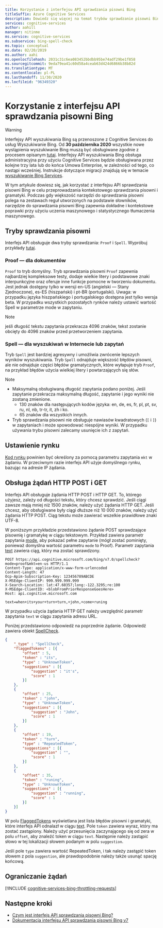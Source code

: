 ```yaml
---
title: Korzystanie z interfejsu API sprawdzania pisowni Bing
titleSuffix: Azure Cognitive Services
description: Dowiedz się więcej na temat trybów sprawdzanie pisowni Bing, ustawień i innych informacji związanych z interfejsem API.
services: cognitive-services
author: aahill
manager: nitinme
ms.service: cognitive-services
ms.subservice: bing-spell-check
ms.topic: conceptual
ms.date: 02/20/2019
ms.author: aahi
ms.openlocfilehash: 2031c31c6ea083452bbdbb95be74adf29be1f858
ms.sourcegitcommit: 9eda79ea41c60d58a4ceab63d424d6866b38b82d
ms.translationtype: MT
ms.contentlocale: pl-PL
ms.lasthandoff: 11/30/2020
ms.locfileid: "96349320"
---
```

# <a name="using-the-bing-spell-check-api"></a>Korzystanie z interfejsu API sprawdzania pisowni Bing

> [!WARNING]
> Interfejsy API wyszukiwania Bing są przenoszone z Cognitive Services do usług Wyszukiwanie Bing. Od **30 października 2020** wszystkie nowe wystąpienia wyszukiwanie Bing muszą być obsługiwane zgodnie z procesem opisanym [tutaj](/bing/search-apis/bing-web-search/create-bing-search-service-resource).
> Interfejsy API wyszukiwania Bing obsługa administracyjna przy użyciu Cognitive Services będzie obsługiwana przez kolejne trzy lata lub do końca Umowa Enterprise, w zależności od tego, co nastąpi wcześniej.
> Instrukcje dotyczące migracji znajdują się w temacie [wyszukiwanie Bing Services](/bing/search-apis/bing-web-search/create-bing-search-service-resource).

W tym artykule dowiesz się, jak korzystać z interfejsu API sprawdzania pisowni Bing w celu przeprowadzania kontekstowego sprawdzania pisowni i gramatyki. Podczas gdy większość narzędzi do sprawdzania pisowni polega na zestawach reguł utworzonych na podstawie słowników, narzędzie do sprawdzania pisowni Bing zapewnia dokładne i kontekstowe poprawki przy użyciu uczenia maszynowego i statystycznego tłumaczenia maszynowego. 

## <a name="spell-check-modes"></a>Tryby sprawdzania pisowni

Interfejs API obsługuje dwa tryby sprawdzania: `Proof` i `Spell`.  Wypróbuj przykłady [tutaj](https://azure.microsoft.com/services/cognitive-services/spell-check/).

### <a name="proof---for-documents"></a>Proof — dla dokumentów 

`Proof` to tryb domyślny. Tryb sprawdzania pisowni `Proof` zapewnia najbardziej kompleksowe testy, dodaje wielkie litery i podstawowe znaki interpunkcyjne oraz oferuje inne funkcje pomocne w tworzeniu dokumentu. Jest jednak dostępny tylko w wersji en-US (angielski — Stany Zjednoczone), es-ES (hiszpański) i pt-BR (portugalski). Uwaga: w przypadku języka hiszpańskiego i portugalskiego dostępna jest tylko wersja beta. W przypadku wszystkich pozostałych rynków należy ustawić wartość Spell w parametrze mode w zapytaniu. 

> [!NOTE]
> jeśli długość tekstu zapytania przekracza 4096 znaków, tekst zostanie obcięty do 4096 znaków przed przetworzeniem zapytania. 

### <a name="spell----for-web-searchesqueries"></a>Spell — dla wyszukiwań w Internecie lub zapytań

Tryb `Spell` jest bardziej agresywny i umożliwia zwrócenie lepszych wyników wyszukiwania. Tryb `Spell` odnajduje większość błędów pisowni, ale nie odnajduje części błędów gramatycznych, które wyłapuje tryb `Proof`, na przykład błędów użycia wielkiej litery i powtarzających się słów.

> [!NOTE]
> * Maksymalną obsługiwaną długość zapytania podano poniżej. Jeśli zapytanie przekracza maksymalną długość, zapytanie i jego wyniki nie zostaną zmienione.
>    * 130 znaków dla następujących kodów języka: en, de, es, fr, pl, pt, sv, ru, nl, nb, tr-tr, it, zh i ko. 
>    * 65 znaków dla wszystkich innych.
> * Tryb sprawdzania pisowni nie obsługuje nawiasów kwadratowych (`[` i `]`) w zapytaniach i może spowodować niespójne wyniki. W przypadku używania trybu pisowni zalecamy usunięcie ich z zapytań.

## <a name="market-setting"></a>Ustawienie rynku

[Kod rynku](/rest/api/cognitiveservices-bingsearch/bing-spell-check-api-v7-reference#market-codes) powinien być określony za pomocą parametru zapytania `mkt` w żądaniu. W przeciwnym razie interfejs API użyje domyślnego rynku, bazując na adresie IP żądania.


## <a name="http-post-and-get-support"></a>Obsługa żądań HTTP POST i GET

Interfejs API obsługuje żądania HTTP POST i HTTP GET. To, którego użyjesz, zależy od długości tekstu, który chcesz sprawdzić. Jeśli ciągi zawsze mają mniej niż 1500 znaków, należy użyć żądania HTTP GET. Jeśli chcesz, aby obsługiwane były ciągi dłuższe niż 10 000 znaków, należy użyć żądania HTTP POST. Ciąg tekstu może zawierać wszelkie prawidłowe znaki UTF-8.

W poniższym przykładzie przedstawiono żądanie POST sprawdzające pisownię i gramatykę w ciągu tekstowym. Przykład zawiera parametr zapytania [mode](/rest/api/cognitiveservices-bingsearch/bing-spell-check-api-v7-reference#mode), aby pokazać pełne zapytanie (mógł zostać pominięty, ponieważ domyślna wartość parametru `mode` to Proof). Parametr zapytania [text](/rest/api/cognitiveservices-bingsearch/bing-spell-check-api-v7-reference#text) zawiera ciąg, który ma zostać sprawdzony.
  
```  
POST https://api.cognitive.microsoft.com/bing/v7.0/spellcheck?mode=proof&mkt=en-us HTTP/1.1  
Content-Type: application/x-www-form-urlencoded  
Content-Length: 47  
Ocp-Apim-Subscription-Key: 123456789ABCDE  
X-MSEdge-ClientIP: 999.999.999.999  
X-Search-Location: lat:47.60357;long:-122.3295;re:100  
X-MSEdge-ClientID: <blobFromPriorResponseGoesHere>  
Host: api.cognitive.microsoft.com  
 
text=when+its+your+turn+turn,+john,+come+runing  
``` 

W przypadku użycia żądania HTTP GET należy uwzględnić parametr zapytania `text` w ciągu zapytania adresu URL.
  
Poniżej przedstawiono odpowiedź na poprzednie żądanie. Odpowiedź zawiera obiekt [SpellCheck](/rest/api/cognitiveservices-bingsearch/bing-spell-check-api-v7-reference#spellcheck). 
  
```json
{  
    "_type" : "SpellCheck",  
    "flaggedTokens" : [{  
        "offset" : 5,  
        "token" : "its",  
        "type" : "UnknownToken",  
        "suggestions" : [{  
            "suggestion" : "it's",  
            "score" : 1  
        }]  
    },  
    {  
        "offset" : 25,  
        "token" : "john",  
        "type" : "UnknownToken",  
        "suggestions" : [{  
            "suggestion" : "John",  
            "score" : 1  
        }]  
    },  
    {  
        "offset" : 19,  
        "token" : "turn",  
        "type" : "RepeatedToken",  
        "suggestions" : [{  
            "suggestion" : "",  
            "score" : 1  
        }]  
    },  
    {  
        "offset" : 35,  
        "token" : "runing",  
        "type" : "UnknownToken",  
        "suggestions" : [{  
            "suggestion" : "running",  
            "score" : 1  
        }]  
    }]  
}  
```  
  
W polu [FlaggedTokens](/rest/api/cognitiveservices-bingsearch/bing-spell-check-api-v7-reference#flaggedtokens) wyświetlana jest lista błędów pisowni i gramatyki, które interfejs API odnalazł w ciągu [text](/rest/api/cognitiveservices-bingsearch/bing-spell-check-api-v7-reference#text). Pole `token` zawiera wyraz, który ma zostać zastąpiony. Należy użyć przesunięcia zaczynającego się od zera w polu `offset`, aby znaleźć token w ciągu `text`. Następnie należy zastąpić słowo w tej lokalizacji słowem podanym w polu `suggestion`. 

Jeśli pole `type` zawiera wartość RepeatedToken, i tak należy zastąpić token słowem z pola `suggestion`, ale prawdopodobnie należy także usunąć spację końcową.

## <a name="throttling-requests"></a>Ograniczanie żądań

[!INCLUDE [cognitive-services-bing-throttling-requests](../../../../includes/cognitive-services-bing-throttling-requests.md)]

## <a name="next-steps"></a>Następne kroki

- [Czym jest interfejs API sprawdzania pisowni Bing?](../overview.md)
- [Dokumentacja interfejsu API sprawdzania pisowni Bing v7](/rest/api/cognitiveservices-bingsearch/bing-spell-check-api-v7-reference)